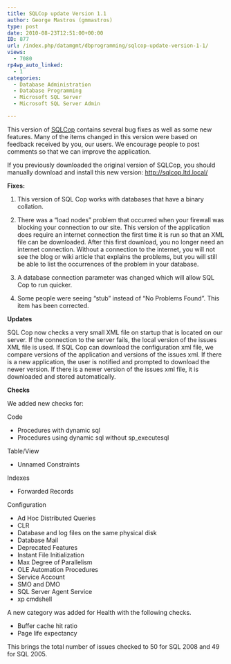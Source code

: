 ```yaml
---
title: SQLCop update Version 1.1
author: George Mastros (gmmastros)
type: post
date: 2010-08-23T12:51:00+00:00
ID: 877
url: /index.php/datamgmt/dbprogramming/sqlcop-update-version-1-1/
views:
  - 7080
rp4wp_auto_linked:
  - 1
categories:
  - Database Administration
  - Database Programming
  - Microsoft SQL Server
  - Microsoft SQL Server Admin

---
```

This version of [SQLCop][1] contains several bug fixes as well as some new features. Many of the items changed in this version were based on feedback received by you, our users. We encourage people to post comments so that we can improve the application.

If you previously downloaded the original version of SQLCop, you should manually download and install this new version: http://sqlcop.ltd.local/

**Fixes:**
  
1. This version of SQL Cop works with databases that have a binary collation.

2. There was a &#8220;load nodes&#8221; problem that occurred when your firewall was blocking your connection to our site. This version of the application does require an internet connection the first time it is run so that an XML file can be downloaded. After this first download, you no longer need an internet connection. Without a connection to the internet, you will not see the blog or wiki article that explains the problems, but you will still be able to list the occurrences of the problem in your database.

3. A database connection parameter was changed which will allow SQL Cop to run quicker.

4. Some people were seeing &#8220;stub&#8221; instead of &#8220;No Problems Found&#8221;. This item has been corrected.

**Updates**
  
SQL Cop now checks a very small XML file on startup that is located on our server. If the connection to the server fails, the local version of the issues XML file is used. If SQL Cop can download the configuration xml file, we compare versions of the application and versions of the issues xml. If there is a new application, the user is notified and prompted to download the newer version. If there is a newer version of the issues xml file, it is downloaded and stored automatically.

**Checks**
  
We added new checks for:
  
Code

  * Procedures with dynamic sql
  * Procedures using dynamic sql without sp_executesql

Table/View

  * Unnamed Constraints

Indexes

  * Forwarded Records

Configuration

  * Ad Hoc Distributed Queries
  * CLR
  * Database and log files on the same physical disk
  * Database Mail
  * Deprecated Features
  * Instant File Initialization
  * Max Degree of Parallelism
  * OLE Automation Procedures
  * Service Account
  * SMO and DMO
  * SQL Server Agent Service
  * xp cmdshell

A new category was added for Health with the following checks.

  * Buffer cache hit ratio
  * Page life expectancy

This brings the total number of issues checked to 50 for SQL 2008 and 49 for SQL 2005.

 [1]: http://sqlcop.ltd.local/
